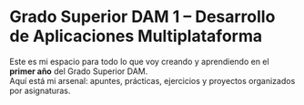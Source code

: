# Grado Superior DAM 1 – Desarrollo de Aplicaciones Multiplataforma

Este es mi espacio para todo lo que voy creando y aprendiendo en el **primer año** del Grado Superior DAM.  
Aquí está mi arsenal: apuntes, prácticas, ejercicios y proyectos organizados por asignaturas.

